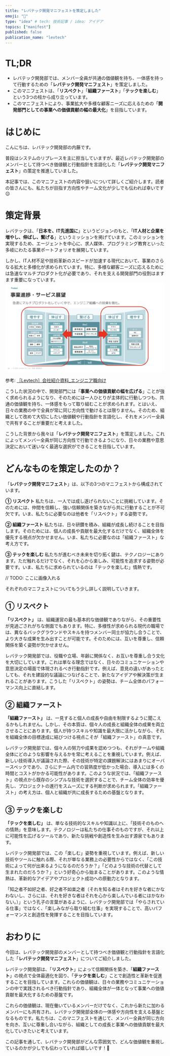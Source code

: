 ```yaml
---
title: "レバテック開発マニフェストを策定しました"
emoji: "🧭"
type: "idea" # tech: 技術記事 / idea: アイデア
topics: ["manifest"]
published: false
publication_name: "levtech"
---
```


# TL;DR
- レバテック開発部では、メンバー全員が共通の価値観を持ち、一体感を持って行動するための「**レバテック開発マニフェスト**」を策定しました。
- このマニフェストは、「**リスペクト**」「**組織ファースト**」「**テックを楽しむ**」という3つの柱から成り立っています。
- このマニフェストにより、事業拡大や多様な顧客ニーズに応えるための「**開発部門としての事業への価値貢献の幅の最大化**」を目指しています。

# はじめに

こんにちは、レバテック開発部の内藤です。

普段はシステムのリプレースを主に担当していますが、最近レバテック開発部のメンバーとして持つべき価値観と行動指針を言語化した「**レバテック開発マニフェスト**」の策定を推進していました。

本記事では、このマニフェストの内容や狙いについて詳しくご紹介します。読者の皆さんにも、私たちが目指す方向性やチーム文化が少しでも伝われば幸いです😌

# 策定背景

レバテックは、「**日本を、IT先進国に**」というビジョンのもと、「**IT人材と企業を増やし、伸ばし、繋げる**」というミッションを掲げています。このミッションを実現するため、エージェントを中心に、求人媒体、プログラミング教育といった多岐にわたる事業ポートフォリオを展開しています。

しかし、IT人材不足や技術革新のスピードが加速する現代において、事業のさらなる拡大と多様化が求められています。特に、多様な顧客ニーズに応えるためには急速なマルチプロダクト化が必要であり、それを支える開発部門の役割はますます重要になっています。
![事業進捗・サービス展望](/images/levtech_developer_manifest/multi_producti.png)

参考: [［Levtech］会社紹介資料_エンジニア職向け](https://speakerdeck.com/leverages_engineer/levtech-hui-she-shao-jie-zi-liao-enziniazhi-xiang-ke?slide=20)

こうした状況の中で、開発部門には「**事業への価値貢献の幅を広げる**」ことが強く求められるようになり、そのためには一人ひとりが主体的に行動しつつも、共通の価値観を持ち、一体感をもって取り組むことが求められます。とはいえ、日々の業務の中で全員が常に同じ方向性で動けるとは限りません。そのため、組織として改めて大切にしたい価値観や行動指針を言語化し、それをメンバー全員で共有することが重要だと考えました。

こうした背景から我々は「**レバテック開発マニフェスト**」を策定しました。これによってメンバー全員が同じ方向性で行動できるようになり、日々の業務や意思決定において迷いなく最適な選択ができることを目指しています。

# どんなものを策定したのか？

「**レバテック開発マニフェスト**」は、以下の3つのマニフェストから構成されています。

**① リスペクト**
私たちは、一人では成し遂げられないことに挑戦しています。そのためには、仲間を信頼し、強い信頼関係を築きながら共に行動することが不可欠です。いま、私たちに必要なのは他者を「リスペクト」する姿勢です。

**② 組織ファースト**
私たちは、日々研鑽を積み、組織が成長し続けることを目指します。そのためには、個人の成長や貢献を最大化するだけでなく、組織全体を優先する視点が欠かせません。いま、私たちに必要なのは「組織ファースト」な考え方です。

**③ テックを楽しむ**
私たちが進むべき未来を切り拓く鍵は、テクノロジーにあります。ただ触れるだけでなく、それを心から楽しみ、可能性を追求する姿勢が必要です。いま、私たちに求められているのは「テックを楽しむ」情熱です。

// TODO: ここに画像入れる

それぞれのマニフェストについてもう少し詳しく説明していきます。

## ① リスペクト

**「リスペクト」** は、組織運営の最も基本的な価値観でありながら、その重要性が見過ごされがちな側面でもあります。特に、多様性が求められる現代の職場では、異なるバックグラウンドやスキルを持つメンバー同士が協力し合うことで、より大きな成果を生み出すことが可能です。そのためには、互いを尊重し、信頼関係を築く姿勢が欠かせません。

レバテック開発部では、役職や立場、年齢に関係なく、お互いを尊重し合う文化を大切にしています。これは単なる理念ではなく、日々のコミュニケーションや意思決定の場面で体現されるべき行動指針です。例えば、意見の違いがあったとしても、それを建設的な議論につなげることで、新たなアイデアや解決策が生まれることがあります。こうした「リスペクト」の姿勢は、チーム全体のパフォーマンス向上に直結します。

## ② 組織ファースト

**「組織ファースト」** は、一見すると個人の成長や自由を制限するように聞こえるかもしれません。しかし、その本質は、個々人の成長と組織全体の成果を両立させることにあります。個人が持つスキルや知識を最大限に活かしながら、それを組織全体の目標達成に結びつける視点こそが「組織ファースト」の真意です。

レバテック開発部では、個々人の努力や成果を認めつつも、それがチームや組織全体にどのような影響を与えるかを常に考えることを重視しています。例えば、新しい技術導入が議論された際、その技術が特定の課題解決にはあまりにオーバースペックであり、さらにチーム内での習熟度が低かった場合、導入には多くの時間とコストがかかる可能性があります。このような状況では、「組織ファースト」の視点から既存のシンプルな技術を選択することで、チーム全体の効率を優先し、プロジェクトの進行をスムーズにする判断が求められます。「組織ファースト」の考え方は、個人と組織が共に成長するための基盤となります。

## ③ テックを楽しむ

**「テックを楽しむ」** は、単なる技術的なスキルや知識以上に、「技術そのものへの情熱」を意味します。テクノロジーは私たちの仕事そのものですが、それ以上に可能性を広げるツールであり、新たな挑戦や創造性を生み出す源泉でもあります。

レバテック開発部では、この「楽しむ」姿勢を重視しています。例えば、新しい技術やツールに触れる際、それが単なる業務上の必要性からではなく、「この技術によって何が出来るようになるのだろうか？」「どのような技術の代替として生まれたのだろうか？」という好奇心から始まることがあります。このような情熱は、革新的なアイデアやプロジェクト成功への原動力となります。

「知之者不如好之者、好之者不如楽之者（それを知る者はそれを好きな者にかなわないし、さらには、それを好きな者はそれを心から楽しんでいる者にはかなわない。）」という孔子の言葉があるように、レバテック開発部では「やらされている仕事」ではなく、「楽しみながら取り組む仕事」を実現することで、高いパフォーマンスと創造性を発揮することを目指しています。

# おわりに

今回は、レバテック開発部のメンバーとして持つべき価値観と行動指針を言語化した「**レバテック開発マニフェスト**」についてご紹介しました。

レバテック開発部は、「**リスペクト**」によって信頼関係を築き、「**組織ファースト**」の視点で全体最適化を図り、「**テックを楽しむ**」ことで創造性と革新を促進することを目指しています。これらの価値観は、日々の業務やコミュニケーションの中で実践されるべき行動指針であり、組織全体が一体となって事業への価値貢献を最大化するための基盤です。

これらの価値観は、現在働いているメンバーだけでなく、これから新たに加わるメンバーにも共有され、レバテック開発部全体の一体感や方向性を支える基盤となるものです。私たちは、このマニフェストを通じて、メンバー全員が同じ方向を向き、互いに尊重し合いながら、組織としての成長と事業への価値貢献を最大化していきたいと考えています。

この記事を通して、レバテック開発部がどんな雰囲気で、どんな価値観を重視しているのかが少しでも伝わっていれば嬉しいです！👋

